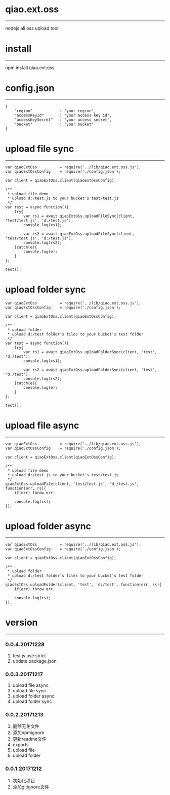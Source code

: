 # qiao.ext.oss
---
nodejs ali oss upload tool

# install
---
npm install qiao.ext.oss

# config.json
---
    {
		"region"			: "your region",
		"accessKeyId"		: "your access key id",
		"accessKeySecret"	: "your access secret",
		"bucket"			: "your bucket"
	}

# upload file sync
---
	var qiaoExtOss 			= require('../lib/qiao.ext.oss.js');
	var qiaoExtOssConfig	= require('./config.json');
	
	var client = qiaoExtOss.client(qiaoExtOssConfig);
	
	/**
	 * upload file demo
	 * upload d:/test.js to your bucket's test/test.js
	 */
	var test = async function(){
		try{
			var rs1 = await qiaoExtOss.uploadFileSync(client, 'test/test.js', 'd:/test.js');
			console.log(rs1);
	
			var rs2 = await qiaoExtOss.uploadFileSync(client, 'test/test.js', 'd:/test.js');
			console.log(rs2);
		}catch(e){
			console.log(e);
		}
	};
	
	test();

# upload folder sync
	var qiaoExtOss 			= require('../lib/qiao.ext.oss.js');
	var qiaoExtOssConfig	= require('./config.json');
	
	var client = qiaoExtOss.client(qiaoExtOssConfig);
	
	/**
	 * upload folder
	 * upload d:/test folder's files to your bucket's test folder
	 */
	var test = async function(){
		try{
			var rs1 = await qiaoExtOss.uploadFolderSync(client, 'test', 'd:/test');
			console.log(rs1);
	
			var rs2 = await qiaoExtOss.uploadFolderSync(client, 'test', 'd:/test');
			console.log(rs2);
		}catch(e){
			console.log(e);
		}
	};
	
	test();

# upload file async
---
	var qiaoExtOss 			= require('../lib/qiao.ext.oss.js');
	var qiaoExtOssConfig	= require('./config.json');
	
	var client = qiaoExtOss.client(qiaoExtOssConfig);
	
	/**
	 * upload file demo
	 * upload d:/test.js to your bucket's test/test.js
	 */
	qiaoExtOss.uploadFile(client, 'test/test.js', 'd:/test.js', function(err, rs){
		if(err) throw err;
		
		console.log(rs);
	});

# upload folder async
---
	var qiaoExtOss 			= require('../lib/qiao.ext.oss.js');
	var qiaoExtOssConfig	= require('./config.json');
	
	var client = qiaoExtOss.client(qiaoExtOssConfig);
	
	/**
	 * upload folder
	 * upload d:/test folder's files to your bucket's test folder
	 */
	qiaoExtOss.uploadFolder(client, 'test', 'd:/test', function(err, rs){
		if(err) throw err;
		
		console.log(rs);
	});
	
# version
---
### 0.0.4.20171228
1. test js use strict
2. update package.json

### 0.0.3.20171217
1. upload file async
2. upload file sync
3. upload folder async
4. upload folder sync

### 0.0.2.20171213
1. 删除无关文件
2. 添加npmignore
3. 更新readme文件
4. exports
5. upload file
6. upload folder

### 0.0.1.20171212
1. 初始化项目
2. 添加gitignore文件